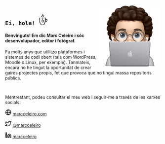 <img align="right" height="200px" width="200px" alt="Marc Celeiro" src="https://github.com/MarcCeleiro/MarcCeleiro/blob/master/assets/marc.png?raw=true" />

## `Ei, hola!` <img src="https://github.com/MarcCeleiro/MarcCeleiro/blob/master/assets/cup.gif?raw=true" alt="Cafè" width="36" height="36"/>

#### Benvinguts! Em dic Marc Celeiro i sóc desenvolupador, editor i fotògraf.

Fa molts anys que utilitzo plataformes i sistemes de codi obert (tals com WordPress, Moodle o Linux, per exemple). Tanmateix, encara no he tingut la oportunitat de crear gaires projectes propis, fet que provoca que no tingui massa repositoris públics.

<br/>

Mentrestant, podeu consultar el meu web i seguir-me a través de les xarxes socials:

<div align="left">

<img src="https://github.com/MarcCeleiro/MarcCeleiro/blob/master/assets/globe.png?raw=true" alt="Pàgina web" width="20" height="20"/> [marcceleiro.com](https://marcceleiro.com)

<img src="https://github.com/MarcCeleiro/MarcCeleiro/blob/master/assets/twitter.png?raw=true" alt="Twitter" width="20" height="20"/> [@marcceleiro](https://twitter.com/marcceleiro/)

<img src="https://github.com/MarcCeleiro/MarcCeleiro/blob/master/assets/linkedin.png?raw=true" alt="LinkedIn" width="20" height="20"/> [marcceleiro](https://www.linkedin.com/in/marcceleiro/)

</div>
